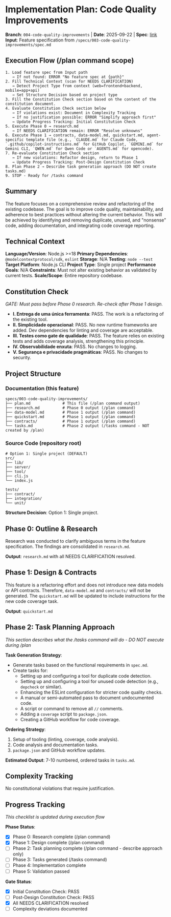 
# Implementation Plan: Code Quality Improvements

**Branch**: `004-code-quality-improvements` | **Date**: 2025-09-22 | **Spec**: [link](./spec.md)
**Input**: Feature specification from `/specs/003-code-quality-improvements/spec.md`

## Execution Flow (/plan command scope)
```
1. Load feature spec from Input path
   → If not found: ERROR "No feature spec at {path}"
2. Fill Technical Context (scan for NEEDS CLARIFICATION)
   → Detect Project Type from context (web=frontend+backend, mobile=app+api)
   → Set Structure Decision based on project type
3. Fill the Constitution Check section based on the content of the constitution document.
4. Evaluate Constitution Check section below
   → If violations exist: Document in Complexity Tracking
   → If no justification possible: ERROR "Simplify approach first"
   → Update Progress Tracking: Initial Constitution Check
5. Execute Phase 0 → research.md
   → If NEEDS CLARIFICATION remain: ERROR "Resolve unknowns"
6. Execute Phase 1 → contracts, data-model.md, quickstart.md, agent-specific template file (e.g., `CLAUDE.md` for Claude Code, `.github/copilot-instructions.md` for GitHub Copilot, `GEMINI.md` for Gemini CLI, `QWEN.md` for Qwen Code or `AGENTS.md` for opencode).
7. Re-evaluate Constitution Check section
   → If new violations: Refactor design, return to Phase 1
   → Update Progress Tracking: Post-Design Constitution Check
8. Plan Phase 2 → Describe task generation approach (DO NOT create tasks.md)
9. STOP - Ready for /tasks command
```

## Summary
The feature focuses on a comprehensive review and refactoring of the existing codebase. The goal is to improve code quality, maintainability, and adherence to best practices without altering the current behavior. This will be achieved by identifying and removing duplicate, unused, and "nonsense" code, adding documentation, and integrating code coverage reporting.

## Technical Context
**Language/Version**: Node.js >=18
**Primary Dependencies**: `@modelcontextprotocol/sdk`, `eslint`
**Storage**: N/A
**Testing**: `node --test`
**Target Platform**: Node.js CLI
**Project Type**: Single project
**Performance Goals**: N/A
**Constraints**: Must not alter existing behavior as validated by current tests.
**Scale/Scope**: Entire repository codebase.

## Constitution Check
*GATE: Must pass before Phase 0 research. Re-check after Phase 1 design.*

- **I. Entrega de uma única ferramenta**: PASS. The work is a refactoring of the existing tool.
- **II. Simplicidade operacional**: PASS. No new runtime frameworks are added. Dev dependencies for linting and coverage are acceptable.
- **III. Testes como gate de qualidade**: PASS. The feature relies on existing tests and adds coverage analysis, strengthening this principle.
- **IV. Observabilidade enxuta**: PASS. No changes to logging.
- **V. Segurança e privacidade pragmáticas**: PASS. No changes to security.

## Project Structure

### Documentation (this feature)
```
specs/003-code-quality-improvements/
├── plan.md              # This file (/plan command output)
├── research.md          # Phase 0 output (/plan command)
├── data-model.md        # Phase 1 output (/plan command)
├── quickstart.md        # Phase 1 output (/plan command)
├── contracts/           # Phase 1 output (/plan command)
└── tasks.md             # Phase 2 output (/tasks command - NOT created by /plan)
```

### Source Code (repository root)
```
# Option 1: Single project (DEFAULT)
src/
├── lib/
├── server/
├── tool/
├── cli.js
└── index.js

tests/
├── contract/
├── integration/
└── unit/
```

**Structure Decision**: Option 1: Single project.

## Phase 0: Outline & Research
Research was conducted to clarify ambiguous terms in the feature specification. The findings are consolidated in `research.md`.

**Output**: `research.md` with all NEEDS CLARIFICATION resolved.

## Phase 1: Design & Contracts
This feature is a refactoring effort and does not introduce new data models or API contracts. Therefore, `data-model.md` and `contracts/` will not be generated. The `quickstart.md` will be updated to include instructions for the new code coverage task.

**Output**: `quickstart.md`

## Phase 2: Task Planning Approach
*This section describes what the /tasks command will do - DO NOT execute during /plan*

**Task Generation Strategy**:
- Generate tasks based on the functional requirements in `spec.md`.
- Create tasks for:
  - Setting up and configuring a tool for duplicate code detection.
  - Setting up and configuring a tool for unused code detection (e.g., `depcheck` or similar).
  - Enhancing the ESLint configuration for stricter code quality checks.
  - A manual or semi-automated pass to document undocumented code.
  - A script or command to remove all `//` comments.
  - Adding a `coverage` script to `package.json`.
  - Creating a GitHub workflow for code coverage.

**Ordering Strategy**:
1.  Setup of tooling (linting, coverage, code analysis).
2.  Code analysis and documentation tasks.
3.  `package.json` and GitHub workflow updates.

**Estimated Output**: 7-10 numbered, ordered tasks in `tasks.md`.

## Complexity Tracking
No constitutional violations that require justification.

## Progress Tracking
*This checklist is updated during execution flow*

**Phase Status**:
- [X] Phase 0: Research complete (/plan command)
- [X] Phase 1: Design complete (/plan command)
- [ ] Phase 2: Task planning complete (/plan command - describe approach only)
- [ ] Phase 3: Tasks generated (/tasks command)
- [ ] Phase 4: Implementation complete
- [ ] Phase 5: Validation passed

**Gate Status**:
- [X] Initial Constitution Check: PASS
- [ ] Post-Design Constitution Check: PASS
- [X] All NEEDS CLARIFICATION resolved
- [ ] Complexity deviations documented
